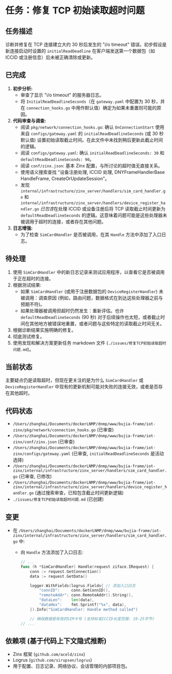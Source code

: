 # 任务：修复 TCP 初始读取超时问题

## 任务描述

诊断并修复在 TCP 连接建立大约 30 秒后发生的 "i/o timeout" 错误。初步假设是新连接启动时设置的 `initialReadDeadline` 在客户端发送第一个数据包（如 ICCID 或注册信息）后未被正确清除或更新。

## 已完成

1.  **初步分析:**
    - 审查了显示 "i/o timeout" 的服务器日志。
    - 将 `InitialReadDeadlineSeconds`（在 `gateway.yaml` 中配置为 30 秒，并在 `connection_hooks.go` 中用作默认值）确定为如果未重置则可能的原因。
2.  **代码审查与调查:**
    - 阅读 `pkg/network/connection_hooks.go`: 确认 `OnConnectionStart` 使用来自 `configs/gateway.yaml` 的 `initialReadDeadlineSeconds` (或 30 秒默认值) 设置初始读取截止时间。在此文件中未找到稍后更新此截止时间的逻辑。
    - 阅读 `configs/gateway.yaml`: 确认 `initialReadDeadlineSeconds: 30` 和 `defaultReadDeadlineSeconds: 90`。
    - 阅读 `conf/zinx.json`: 基本 Zinx 配置，与所讨论的超时值无直接关系。
    - 使用语义搜索查找 "设备注册处理, ICCID 处理, DNYFrameHandlerBase HandleFrame, CreateOrUpdateSession"。
    - 发现 `internal/infrastructure/zinx_server/handlers/sim_card_handler.go` 和 `internal/infrastructure/zinx_server/handlers/device_register_handler.go` *已包含*在处理 ICCID 或设备注册后将 TCP 读取截止时间更新为 `defaultReadDeadlineSeconds` 的逻辑。这意味着问题可能是这些处理器未被调用于超时的连接，或者存在其他问题。
3.  **日志增强:**
    - 为了检查 `SimCardHandler` 是否被调用，在其 `Handle` 方法中添加了入口日志。

## 待处理

1.  使用 `SimCardHandler` 中的新日志记录来测试应用程序，以查看它是否被调用于正在超时的连接。
2.  根据测试结果:
    - 如果 `SimCardHandler` (或用于注册数据包的 `DeviceRegisterHandler`) 未被调用：调查原因 (例如，路由问题，数据格式在到达这些处理器之前与预期不符)。
    - 如果处理器被调用但超时仍然发生：重新评估。也许 `defaultReadDeadlineSeconds` (90 秒) 对于后续操作也太短，或者截止时间在其他地方被错误地重置，或者问题与这些特定的读取截止时间无关。
3.  根据诊断结果实施明确的修复。
4.  彻底测试修复。
5.  使用发现和解决方案更新任务 markdown 文件 (`./issues/修复TCP初始读取超时问题.md`)。

## 当前状态

主要疑点仍是读取超时，但现在更关注的是为什么 `SimCardHandler` 或 `DeviceRegisterHandler` 中现有的更新机制可能对失败的连接无效，或者是否存在其他超时。

## 代码状态

- `/Users/zhanghai/Documents/dockerLNMP/dnmp/www/bujia-frame/iot-zinx/pkg/network/connection_hooks.go` (已审查)
- `/Users/zhanghai/Documents/dockerLNMP/dnmp/www/bujia-frame/iot-zinx/conf/zinx.json` (已审查)
- `/Users/zhanghai/Documents/dockerLNMP/dnmp/www/bujia-frame/iot-zinx/configs/gateway.yaml` (已审查, `initialReadDeadlineSeconds` 是活动选择)
- `/Users/zhanghai/Documents/dockerLNMP/dnmp/www/bujia-frame/iot-zinx/internal/infrastructure/zinx_server/handlers/sim_card_handler.go` (已审查, 已修改)
- `/Users/zhanghai/Documents/dockerLNMP/dnmp/www/bujia-frame/iot-zinx/internal/infrastructure/zinx_server/handlers/device_register_handler.go` (通过搜索审查，已知包含截止时间更新逻辑)
- `./issues/修复TCP初始读取超时问题.md` (已创建)

## 变更

- 在 `/Users/zhanghai/Documents/dockerLNMP/dnmp/www/bujia-frame/iot-zinx/internal/infrastructure/zinx_server/handlers/sim_card_handler.go` 中:

  - 向 `Handle` 方法添加了入口日志:

    ```go
    // ...
    func (h *SimCardHandler) Handle(request ziface.IRequest) {
        conn := request.GetConnection()
        data := request.GetData()

        logger.WithFields(logrus.Fields{ // 添加入口日志
            "connID":     conn.GetConnID(),
            "remoteAddr": conn.RemoteAddr().String(),
            "dataLen":    len(data),
            "dataHex":    fmt.Sprintf("%x", data),
        }).Info("SimCardHandler: Handle method called")

        // 确保数据是有效的SIM卡号 (支持标准ICCID长度范围: 19-25字节)
    // ...
    ```

## 依赖项 (基于代码上下文隐式推断)

- Zinx 框架 (`github.com/aceld/zinx`)
- Logrus (`github.com/sirupsen/logrus`)
- 用于配置、日志记录、网络协议、会话管理的内部项目包。

